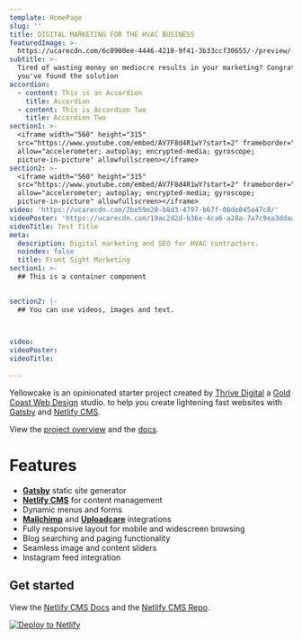 ```yaml
---
template: HomePage
slug: ''
title: DIGITAL MARKETING FOR THE HVAC BUSINESS
featuredImage: >-
  https://ucarecdn.com/6c0900ee-4446-4210-9f41-3b33ccf30655/-/preview/-/enhance/47/
subtitle: >-
  Tired of wasting money on mediocre results in your marketing? Congratulations,
  you've found the solution
accordion:
  - content: This is an Accordion
    title: Accordion
  - content: This is Accordion Two
    title: Accordion Two
section1: >-
  <iframe width="560" height="315"
  src="https://www.youtube.com/embed/AV7F8d4R1wY?start=2" frameborder="0"
  allow="accelerometer; autoplay; encrypted-media; gyroscope;
  picture-in-picture" allowfullscreen></iframe>
section2: >-
  <iframe width="560" height="315"
  src="https://www.youtube.com/embed/AV7F8d4R1wY?start=2" frameborder="0"
  allow="accelerometer; autoplay; encrypted-media; gyroscope;
  picture-in-picture" allowfullscreen></iframe>
video: 'https://ucarecdn.com/2be59e20-b8d3-4797-b67f-08de845a47c8/'
videoPoster: 'https://ucarecdn.com/19ac2d2d-b36e-4ca6-a28a-7a7c9ea3ddaa/'
videoTitle: Test Title
meta:
  description: Digital marketing and SEO for HVAC contractors.
  noindex: false
  title: Front Sight Marketing
section1: >-
  ## This is a container component

 
section2: |-
  ## You can use videos, images and text.

 

video: 
videoPoster: 
videoTitle: 
  
---
```

Yellowcake is an opinionated starter project created by [Thrive Digital](https://thriveweb.com.au/) a [Gold Coast Web Design](https://thriveweb.com.au/) studio. to help you create lightening fast websites with [Gatsby](https://gatsbyjs.org) and [Netlify CMS](https://netlifycms.org).

View the [project overview](https://thriveweb.com.au/the-lab/yellowcake-gatsby-react-js-starter-project/) and the [docs](https://github.com/thriveweb/yellowcake/blob/master/README.md).

# Features

* **[Gatsby](https://gatsbyjs.org)** static site generator
* **[Netlify CMS](https://github.com/netlify/netlify-cms)** for content management
* Dynamic menus and forms
* **[Mailchimp](http://mailchimp.com)** and **[Uploadcare](https://uploadcare.com)** integrations
* Fully responsive layout for mobile and widescreen browsing
* Blog searching and paging functionality
* Seamless image and content sliders
* Instagram feed integration

## Get started

View the [Netlify CMS Docs](https://www.netlifycms.org/docs/) and the [Netlify CMS Repo](https://github.com/netlify/netlify-cms).

[![Deploy to Netlify](https://www.netlify.com/img/deploy/button.svg)](https://app.netlify.com/start/deploy?repository=https://github.com/thriveweb/yellowcake&stack=cms)
